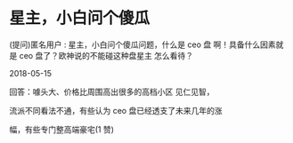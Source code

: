# 星主，小白问个傻瓜

(提问)匿名用户 : 星主，小白问个傻瓜问题，什么是 ceo 盘 啊！具备什么因素就是 ceo 盘了？欧神说的不能碰这种盘星主 怎么看待？

2018-05-15

回答：噱头大、价格比周围高出很多的高档小区 见仁见智，

流派不同看法不通，有些认为 ceo 盘已经透支了未来几年的涨

幅，有些专门整高端豪宅(1 赞)